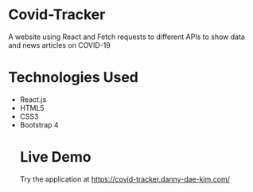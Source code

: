 # Covid-Tracker
A website using React and Fetch requests to different APIs to show data and news articles on COVID-19

# Technologies Used
<ul>
  <li>React.js</li>
  <li>HTML5</li>
  <li>CSS3</li>
  <li>Bootstrap 4</li>
  
  # Live Demo
Try the application at <a href="https://covid-tracker.danny-dae-kim.com/">https://covid-tracker.danny-dae-kim.com/</a>
